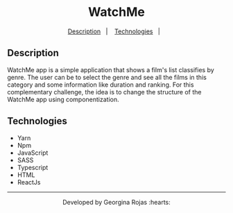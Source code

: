 <h1 align="center">WatchMe</h1>


<p align="center"> 
    <a href="#-description">Description</a>&nbsp;&nbsp;&nbsp;|&nbsp;&nbsp;&nbsp;
    <a href="#-technologies">Technologies</a>&nbsp;&nbsp;&nbsp;|&nbsp;&nbsp;&nbsp;    
</p>


## Description
WatchMe app is a simple application that shows a film's list classifies by genre. The user can be to select the genre and see all the films in this category and some information like duration and ranking. For this complementary challenge, the idea is to change the structure of the WatchMe app using componentization.

## Technologies
- Yarn
- Npm
- JavaScript
- SASS
- Typescript
- HTML
- ReactJs



---
<p align="center">Developed by Georgina Rojas :hearts:</p>
